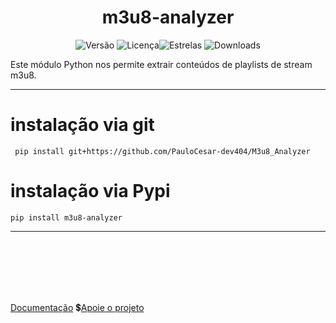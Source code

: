 <div align="center">
  <h1>m3u8-analyzer</h1>

![Versão](https://img.shields.io/badge/version-1.0.2.1.6-orange)
![Licença](https://img.shields.io/badge/license-MIT-orange)![Estrelas](https://img.shields.io/github/stars/PauloCesar-dev404/M3u8_Analyzer?style=social)
![Downloads](https://img.shields.io/pypi/dm/m3u8-analyzer)


</div>




Este módulo Python nos permite extrair conteúdos de playlists de stream m3u8.


---
# instalação via git
````commandline
 pip install git+https://github.com/PauloCesar-dev404/M3u8_Analyzer

````
# instalação via Pypi
````commandline
pip install m3u8-analyzer
````
---
<br><br><br><br><br>

[Documentação](https://paulocesar-dev404.github.io/M3u8_Analyzer/)
💲[Apoie o projeto](https://apoia.se/paulocesar-dev404)
